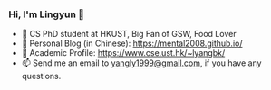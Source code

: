 ### Hi, I'm Lingyun 👋

- 🤔  CS PhD student at HKUST, Big Fan of GSW, Food Lover
- 🔭  Personal Blog (in Chinese): https://mental2008.github.io/
- 🌱  Academic Profile: https://www.cse.ust.hk/~lyangbk/
- 📫  Send me an email to yangly1999@gmail.com, if you have any questions.

<!--
**mental2008/mental2008** is a ✨ _special_ ✨ repository because its `README.md` (this file) appears on your GitHub profile.

Here are some ideas to get you started:

- 🔭 I’m currently working on ...
- 🌱 I’m currently learning ...
- 👯 I’m looking to collaborate on ...
- 🤔 I’m looking for help with ...
- 💬 Ask me about ...
- 📫 How to reach me: ...
- 😄 Pronouns: ...
- ⚡ Fun fact: ...
-->
